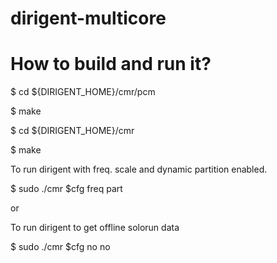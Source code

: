 # dirigent-multicore

How to build and run it?
==
$ cd ${DIRIGENT_HOME}/cmr/pcm

$ make

$ cd ${DIRIGENT_HOME}/cmr

$ make

To run dirigent with freq. scale and dynamic partition enabled.

$ sudo ./cmr $cfg freq part 

or 

To run dirigent to get offline solorun data

$ sudo ./cmr $cfg no no
